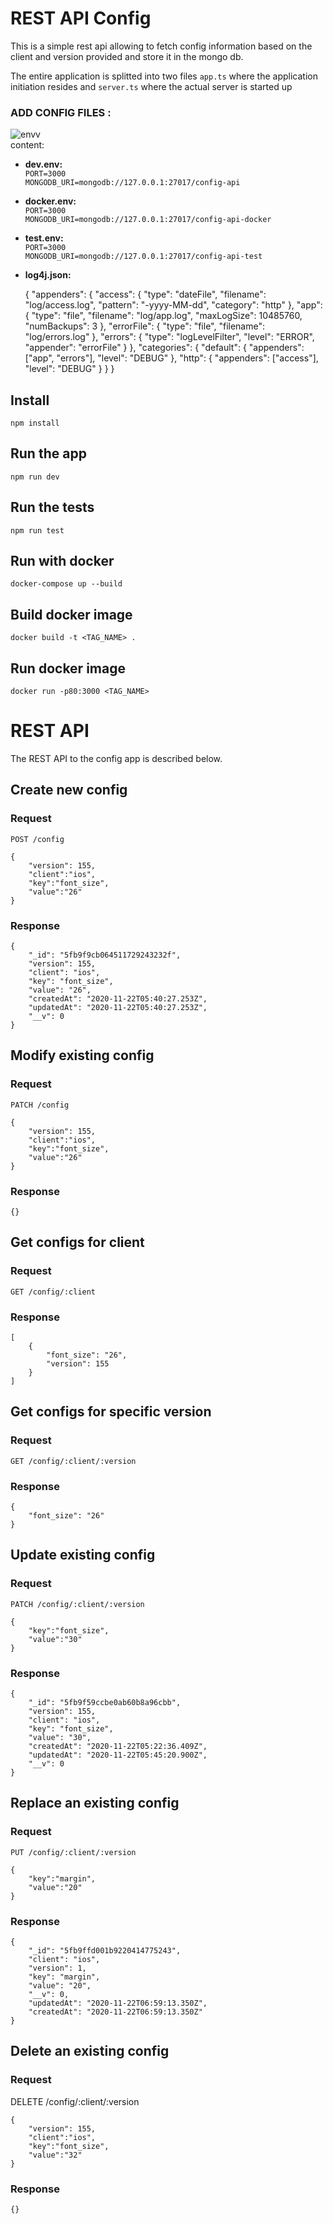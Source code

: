 # REST API Config

This is a simple rest api allowing to fetch config information based on the client and version provided and store it in the mongo db.

The entire application is splitted into two files `app.ts` where the application initiation resides and `server.ts` where the actual server is started up

### ADD CONFIG FILES :<br />

![envv](https://user-images.githubusercontent.com/15052640/99905187-b0bd9900-2ccf-11eb-8e2d-f91a8b058998.png)<br />
content:

- **dev.env:**<br />
  `PORT=3000`<br />
  `MONGODB_URI=mongodb://127.0.0.1:27017/config-api`<br />
- **docker.env:**<br />
  `PORT=3000`<br />
  `MONGODB_URI=mongodb://127.0.0.1:27017/config-api-docker`<br />
- **test.env:**<br />
  `PORT=3000`<br />
  `MONGODB_URI=mongodb://127.0.0.1:27017/config-api-test`<br />
- **log4j.json:**<br />

  {
  "appenders": {
  "access": {
  "type": "dateFile",
  "filename": "log/access.log",
  "pattern": "-yyyy-MM-dd",
  "category": "http"
  },
  "app": {
  "type": "file",
  "filename": "log/app.log",
  "maxLogSize": 10485760,
  "numBackups": 3
  },
  "errorFile": {
  "type": "file",
  "filename": "log/errors.log"
  },
  "errors": {
  "type": "logLevelFilter",
  "level": "ERROR",
  "appender": "errorFile"
  }
  },
  "categories": {
  "default": {
  "appenders": ["app", "errors"],
  "level": "DEBUG"
  },
  "http": {
  "appenders": ["access"],
  "level": "DEBUG"
  }
  }
  }

## Install

    npm install

<!--  -->

## Run the app

    npm run dev

## Run the tests

    npm run test

## Run with docker

    docker-compose up --build

## Build docker image

    docker build -t <TAG_NAME> .

## Run docker image

    docker run -p80:3000 <TAG_NAME>

# REST API

The REST API to the config app is described below.

## Create new config

### Request

`POST /config`

    {
        "version": 155,
        "client":"ios",
        "key":"font_size",
        "value":"26"
    }

### Response

    {
        "_id": "5fb9f9cb064511729243232f",
        "version": 155,
        "client": "ios",
        "key": "font_size",
        "value": "26",
        "createdAt": "2020-11-22T05:40:27.253Z",
        "updatedAt": "2020-11-22T05:40:27.253Z",
        "__v": 0
    }

## Modify existing config

### Request

`PATCH /config`

    {
        "version": 155,
        "client":"ios",
        "key":"font_size",
        "value":"26"
    }

### Response

    {}

## Get configs for client

### Request

`GET /config/:client`

### Response

    [
        {
            "font_size": "26",
            "version": 155
        }
    ]

## Get configs for specific version

### Request

`GET /config/:client/:version`

### Response

    {
        "font_size": "26"
    }

## Update existing config

### Request

`PATCH /config/:client/:version`

    {
        "key":"font_size",
        "value":"30"
    }

### Response

    {
        "_id": "5fb9f59ccbe0ab60b8a96cbb",
        "version": 155,
        "client": "ios",
        "key": "font_size",
        "value": "30",
        "createdAt": "2020-11-22T05:22:36.409Z",
        "updatedAt": "2020-11-22T05:45:20.900Z",
        "__v": 0
    }

## Replace an existing config

### Request

`PUT /config/:client/:version`

    {
        "key":"margin",
        "value":"20"
    }

### Response

    {
        "_id": "5fb9ffd001b9220414775243",
        "client": "ios",
        "version": 1,
        "key": "margin",
        "value": "20",
        "__v": 0,
        "updatedAt": "2020-11-22T06:59:13.350Z",
        "createdAt": "2020-11-22T06:59:13.350Z"
    }

## Delete an existing config

### Request

DELETE /config/:client/:version

    {
        "version": 155,
        "client":"ios",
        "key":"font_size",
        "value":"32"
    }

### Response

    {}
